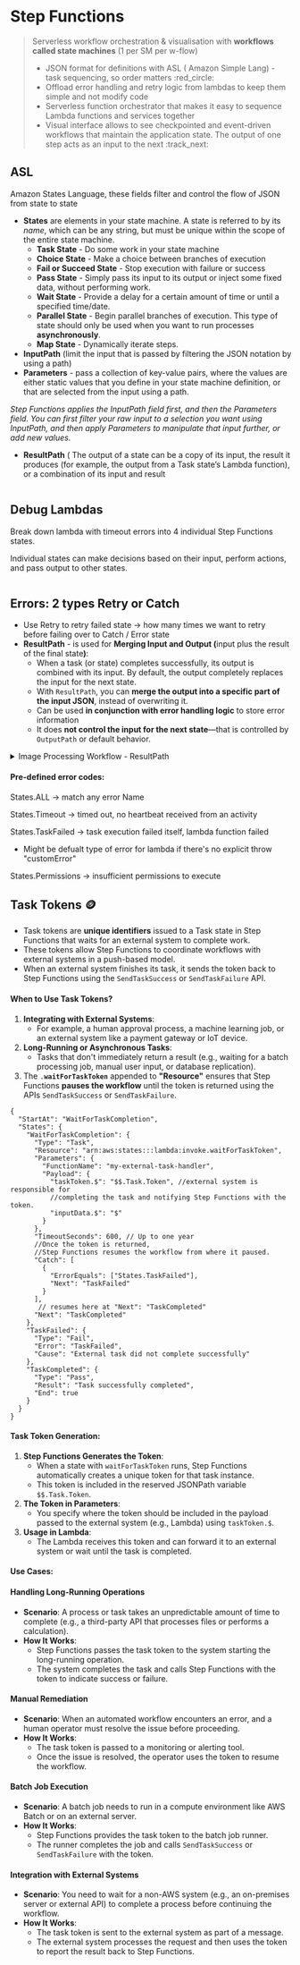 # Step Functions

> Serverless workflow orchestration & visualisation with **workflows called state machines** (1 per SM per w-flow)&#x20;
>
> * JSON format for definitions with ASL ( Amazon Simple Lang) - task sequencing, so order matters :red\_circle:
> * Offload error handling and retry logic from lambdas to keep them simple and not modify code
> * Serverless function orchestrator that makes it easy to sequence Lambda functions and services together
> * Visual interface allows to see checkpointed and event-driven workflows that maintain the application state. The output of one step acts as an input to the next :track\_next:

## ASL

Amazon States Language, these fields filter and control the flow of JSON from state to state

* **States** are elements in your state machine. A state is referred to by its _name_, which can be any string, but must be unique within the scope of the entire state machine.
  * **Task State** - Do some work in your state machine
  * **Choice State** - Make a choice between branches of execution
  * **Fail or Succeed State** - Stop execution with failure or success
  * **Pass State** - Simply pass its input to its output or inject some fixed data, without performing work.
  * **Wait State** - Provide a delay for a certain amount of time or until a specified time/date.
  * **Parallel State** - Begin parallel branches of execution. This type of state should only be used when you want to run processes **asynchronously**.
  * **Map State** - Dynamically iterate steps.
* **InputPath** (limit the input that is passed by filtering the JSON notation by using a path)
* **Parameters** - pass a collection of key-value pairs, where the values are either static values that you define in your state machine definition, or that are selected from the input using a path.

_Step Functions applies the InputPath field first, and then the Parameters field. You can first filter your raw input to a selection you want using InputPath, and then apply Parameters to manipulate that input further, or add new values._

* **ResultPath** ( The output of a state can be a copy of its input, the result it produces (for example, the output from a Task state’s Lambda function), or a combination of its input and result



<figure><img src="../.gitbook/assets/input-output-processing.png" alt=""><figcaption></figcaption></figure>

## Debug Lambdas

Break down lambda with timeout errors into 4 individual Step Functions states.

Individual states can make decisions based on their input, perform actions, and pass output to other states.

<figure><img src="../.gitbook/assets/Screenshot 2024-12-19 at 17.22.31.png" alt=""><figcaption></figcaption></figure>



## Errors: 2 types Retry or Catch

* Use Retry to retry failed state -> how many times we want to retry before failing over to Catch / Error state
* **ResultPath** - is used for **Merging Input and Output (**&#x69;nput plus the result of the final stat&#x65;**)**:
  * When a task (or state) completes successfully, its output is combined with its input. By default, the output completely replaces the input for the next state.
  * With `ResultPath`, you can **merge the output into a specific part of the input JSON**, instead of overwriting it.
  * Can be used  **in conjunction with error handling logic** to store error information
  * It does **not control the input for the next state**—that is controlled by `OutputPath` or default behavior.

<details>

<summary>Image Processing Workflow - ResultPath</summary>

**Scenario: Image Processing Workflow**

State machine with invoke Lambda function. The workflow involves:

1. Uploading the image.
2. The Lambda function checks the image format.
3. If the format is valid, it processes the image.
4. If any error occurs, error details are captured for logging or further action.

![](../.gitbook/assets/step-sunctions-lambda.png)



```json
{
  "Comment": "Process an image and handle errors gracefully.",
  "StartAt": "ValidateImageFormat",
  "States": {
    "ValidateImageFormat": {
      "Type": "Task",
      "Resource": "arn:aws:lambda:region:account-id:function:validate-image-format",
      "ResultPath": "$.validationResult",
      "Catch": [
        {
          "ErrorEquals": ["ImageFormatError"],
          "ResultPath": "$.errorDetails",
          "Next": "LogError"
        },
        {
          "ErrorEquals": ["States.ALL"],
          "ResultPath": "$.errorDetails",
          "Next": "CatchAllErrorHandler"
        }
      ],
      "Next": "ProcessImage"
    },
    "ProcessImage": {
      "Type": "Task",
      "Resource": "arn:aws:lambda:region:account-id:function:process-image",
      "ResultPath": "$.processResult",
      "Next": "SuccessState"
    },
    "LogError": {
      "Type": "Pass",
      "Result": "Error logged successfully!",
      "End": true
    },
    "CatchAllErrorHandler": {
      "Type": "Pass",
      "Result": "Unhandled error logged successfully!",
      "End": true
    },
    "SuccessState": {
      "Type": "Pass",
      "Result": "Image processed successfully!",
      "End": true
    }
  }
}
```

***

#### **When the Lambda Function Succeeds**

**Input to `ValidateImageFormat`:**

```json
{
  "imageKey": "example-image.jpg",
  "bucketName": "my-image-bucket"
}
```

**Output from Lambda:**

```json
{
  "isValid": true,
  "format": "JPEG"
}
```

**If `ValidateImageFormat` succeeds**:

* The **output** of `ValidateImageFormat` (e.g., `{"isValid": true, "format": "JPEG"}`) is merged with the original input and stored according to the `ResultPath`.
*   For example, with <mark style="color:purple;">`ResultPath: "$.validationResult"`</mark>, the input becomes:

    ```json
    jsonCopy code{
      "imageKey": "example-image.jpg",
      "bucketName": "my-image-bucket",
      "validationResult": {
        "isValid": true,
        "format": "JPEG"
      }
    }
    ```



**If `ValidateImageFormat` fails with `ImageFormatError`**, and the error is caught:

* The **error details** (not the state output) are stored at the path specified by `ResultPath` in the `Catch` configuration.
*   For example, with <mark style="color:red;">`ResultPath: "$.errorDetails"`</mark>, the resulting input to the next state becomes:

    ```json
    jsonCopy code{
      "imageKey": "example-image.jpg",
      "bucketName": "my-image-bucket",
      "errorDetails": {
        "Error": "ImageFormatError",
        "Cause": "Unsupported image format"
      }
    }
    ```

**Input to `ProcessImage` (with `ResultPath`):**

```json
jsonCopy code{
  "imageKey": "example-image.jpg",
  "bucketName": "my-image-bucket",
  "validationResult": {
    "isValid": true,
    "format": "JPEG"
  }
}
```

**Final Input to `SuccessState`:**

```json
{
  "imageKey": "example-image.jpg",
  "bucketName": "my-image-bucket",
  "validationResult": {
    "isValid": true,
    "format": "JPEG"
  },
  "processResult": {
    "status": "Processed",
    "details": "Image resized and saved successfully."
  }
}
```

***

#### **When the Lambda Function Fails with `ImageFormatError`**

**Error Thrown by Lambda:**

```json
jsonCopy code{
  "errorType": "ImageFormatError",
  "errorMessage": "Unsupported image format"
}
```

**Input to `LogError` (after `Catch`):**

```json
{
  "imageKey": "example-image.jpg",
  "bucketName": "my-image-bucket",
  "errorDetails": {
    "Error": "ImageFormatError",
    "Cause": "Unsupported image format"
  }
}
```

**Final Input to `LogError`:**

```json
{
  "Result": "Error logged successfully!"
}
```

***

#### **When an Unknown Error Occurs (`States.ALL`)**

**Error Thrown by Lambda:**

```json
{
  "errorType": "UnhandledException",
  "errorMessage": "Unexpected error occurred."
}
```

**Input to `CatchAllErrorHandler`:**

```json
{
  "imageKey": "example-image.jpg",
  "bucketName": "my-image-bucket",
  "errorDetails": {
    "Error": "UnhandledException",
    "Cause": "Unexpected error occurred."
  }
}
```

**Final Input to `CatchAllErrorHandler`:**

```json
{
  "Result": "Unhandled error logged successfully!"
}
```

* **`ResultPath`**:
  * Adds the output (or error details) from a state to a specific part of the input JSON.
  * Example: <mark style="color:purple;">`$.validationResult`</mark> stores the output of <mark style="color:purple;">`ValidateImageFormat`</mark>.
* **Error Handling**:
  * `Catch` routes errors based on type, and stores error details using `ResultPath`.
  * `ImageFormatError` goes to `LogError`, while all other errors (`States.ALL`) go to `CatchAllErrorHandler`.

</details>



#### Pre-defined error codes:

States.ALL -> match any error Name

States.Timeout ->  timed out, no heartbeat received from an activity

States.TaskFailed -> task execution failed itself, lambda function failed

* Might be defualt type of error for lambda if there's no explicit throw "customError"

States.Permissions -> insufficient permissions to execute



## **Task Tokens** :coin:

* Task tokens are **unique identifiers** issued to a Task state in Step Functions that waits for an external system to complete work.
* These tokens allow Step Functions to coordinate workflows with external systems in a push-based model.
* When an external system finishes its task, it sends the token back to Step Functions using the `SendTaskSuccess` or `SendTaskFailure` API.

#### **When to Use Task Tokens?**

1. **Integrating with External Systems**:
   * For example, a human approval process, a machine learning job, or an external system like a payment gateway or IoT device.
2. **Long-Running or Asynchronous Tasks**:
   * Tasks that don't immediately return a result (e.g., waiting for a batch processing job, manual user input, or database replication).
3. The `.`**`waitForTaskToken`** appended to **"Resource"** ensures that Step Functions **pauses the workflow** until the token is returned using the APIs `SendTaskSuccess` or `SendTaskFailure`.

```jsonp
{
  "StartAt": "WaitForTaskCompletion",
  "States": {
    "WaitForTaskCompletion": {
      "Type": "Task",
      "Resource": "arn:aws:states:::lambda:invoke.waitForTaskToken",
      "Parameters": {
        "FunctionName": "my-external-task-handler",
        "Payload": {
          "taskToken.$": "$$.Task.Token", //external system is responsible for 
          //completing the task and notifying Step Functions with the token.
          "inputData.$": "$"
        }
      },
      "TimeoutSeconds": 600, // Up to one year
      //Once the token is returned, 
      //Step Functions resumes the workflow from where it paused.
      "Catch": [
        {
          "ErrorEquals": ["States.TaskFailed"],
          "Next": "TaskFailed"
        }
      ],
       // resumes here at "Next": "TaskCompleted" 
      "Next": "TaskCompleted"
    },
    "TaskFailed": {
      "Type": "Fail",
      "Error": "TaskFailed",
      "Cause": "External task did not complete successfully"
    },
    "TaskCompleted": {
      "Type": "Pass",
      "Result": "Task successfully completed",
      "End": true
    }
  }
}

```

#### Task Token Generation:

1. **Step Functions Generates the Token**:
   * When a state with `waitForTaskToken` runs, Step Functions automatically creates a unique token for that task instance.
   * This token is included in the reserved JSONPath variable `$$.Task.Token`.
2. **The Token in Parameters**:
   * You specify where the token should be included in the payload passed to the external system (e.g., Lambda) using `taskToken.$`.
3. **Usage in Lambda**:
   * The Lambda receives this token and can forward it to an external system or wait until the task is completed.

#### Use Cases:

#### **Handling Long-Running Operations**

* **Scenario**: A process or task takes an unpredictable amount of time to complete (e.g., a third-party API that processes files or performs a calculation).
* **How It Works**:
  * Step Functions passes the task token to the system starting the long-running operation.
  * The system completes the task and calls Step Functions with the token to indicate success or failure.

#### **Manual Remediation**

* **Scenario**: When an automated workflow encounters an error, and a human operator must resolve the issue before proceeding.
* **How It Works**:
  * The task token is passed to a monitoring or alerting tool.
  * Once the issue is resolved, the operator uses the token to resume the workflow.

#### **Batch Job Execution**

* **Scenario**: A batch job needs to run in a compute environment like AWS Batch or on an external server.
* **How It Works**:
  * Step Functions provides the task token to the batch job runner.
  * The runner completes the job and calls `SendTaskSuccess` or `SendTaskFailure` with the token.

#### **Integration with External Systems**

* **Scenario**: You need to wait for a non-AWS system (e.g., an on-premises server or external API) to complete a process before continuing the workflow.
* **How It Works**:
  * The task token is sent to the external system as part of a message.
  * The external system processes the request and then uses the token to report the result back to Step Functions.

